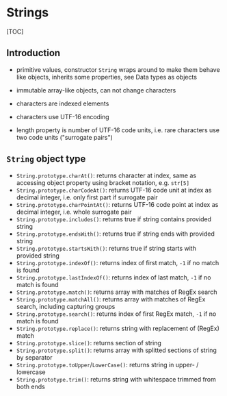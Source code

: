 # Strings

[TOC]

## Introduction

- primitive values, constructor `String` wraps around to make them behave like objects, inherits some properties, see Data types as objects

- immutable array-like objects, can not change characters
- characters are indexed elements
- characters use UTF-16 encoding
- length property is number of UTF-16 code units, i.e. rare characters use two code units ("surrogate pairs")



## `String` object type

- `String.prototype.charAt()`: returns character at index, same as accessing object property using bracket notation, e.g. `str[5]`
- `String.prototype.charCodeAt()`: returns UTF-16 code unit at index as decimal integer, i.e. only first part if surrogate pair
- `String.prototype.charPointAt()`: returns UTF-16 code point at index as decimal integer, i.e. whole surrogate pair
- `String.prototype.includes()`: returns true if string contains provided string
- `String.prototype.endsWith()`: returns true if string ends with provided string
- `String.prototype.startsWith()`: returns true if string starts with provided string
- `String.prototype.indexOf()`: returns index of first match, `-1` if no match is found
- `String.prototype.lastIndexOf()`: returns index of last match, `-1` if no match is found
- `String.prototype.match()`: returns array with matches of RegEx search
- `String.prototype.matchAll()`: returns array with matches of RegEx search, including capturing groups
- `String.prototype.search()`: returns index of first RegEx match, `-1` if no match is found
- `String.prototype.replace()`: returns string with replacement of (RegEx) match
- `String.prototype.slice()`: returns section of string
- `String.prototype.split()`: returns array with splitted sections of string by separator
- `String.prototype.toUpper`/`LowerCase()`: returns string in upper- / lowercase
- `String.prototype.trim()`: returns string with whitespace trimmed from both ends